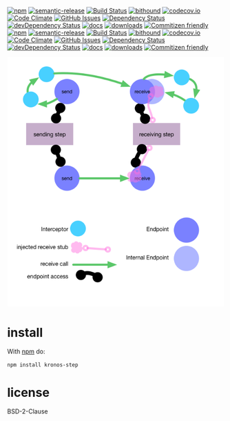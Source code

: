 [![npm](https://img.shields.io/npm/v/kronos-step.svg)](https://www.npmjs.com/package/kronos-step)
[![semantic-release](https://img.shields.io/badge/%20%20%F0%9F%93%A6%F0%9F%9A%80-semantic--release-e10079.svg)](https://github.com/Kronos-Integration/kronos-step)
[![Build Status](https://secure.travis-ci.org/Kronos-Integration/kronos-step.png)](http://travis-ci.org/Kronos-Integration/kronos-step)
[![bithound](https://www.bithound.io/github/Kronos-Integration/kronos-step/badges/score.svg)](https://www.bithound.io/github/Kronos-Integration/kronos-step)
[![codecov.io](http://codecov.io/github/Kronos-Integration/kronos-step/coverage.svg?branch=master)](http://codecov.io/github/Kronos-Integration/kronos-step?branch=master)
[![Code Climate](https://codeclimate.com/github/Kronos-Integration/kronos-step/badges/gpa.svg)](https://codeclimate.com/github/Kronos-Integration/kronos-step)
[![GitHub Issues](https://img.shields.io/github/issues/Kronos-Integration/kronos-step.svg?style=flat-square)](https://github.com/Kronos-Integration/kronos-step/issues)
[![Dependency Status](https://david-dm.org/Kronos-Integration/kronos-step.svg)](https://david-dm.org/Kronos-Integration/kronos-step)
[![devDependency Status](https://david-dm.org/Kronos-Integration/kronos-step/dev-status.svg)](https://david-dm.org/Kronos-Integration/kronos-step#info=devDependencies)
[![docs](http://inch-ci.org/github/Kronos-Integration/kronos-step.svg?branch=master)](http://inch-ci.org/github/Kronos-Integration/kronos-step)
[![downloads](http://img.shields.io/npm/dm/kronos-step.svg?style=flat-square)](https://npmjs.org/package/kronos-step)
[![Commitizen friendly](https://img.shields.io/badge/commitizen-friendly-brightgreen.svg)](http://commitizen.github.io/cz-cli/)
[![npm](https://img.shields.io/npm/v/kronos-step.svg)](https://www.npmjs.com/package/kronos-step)
[![semantic-release](https://img.shields.io/badge/%20%20%F0%9F%93%A6%F0%9F%9A%80-semantic--release-e10079.svg)](https://github.com/Kronos-Integration/kronos-step)
[![Build Status](https://secure.travis-ci.org/Kronos-Integration/kronos-step.png)](http://travis-ci.org/Kronos-Integration/kronos-step)
[![bithound](https://www.bithound.io/github/Kronos-Integration/kronos-step/badges/score.svg)](https://www.bithound.io/github/Kronos-Integration/kronos-step)
[![codecov.io](http://codecov.io/github/Kronos-Integration/kronos-step/coverage.svg?branch=master)](http://codecov.io/github/Kronos-Integration/kronos-step?branch=master)
[![Code Climate](https://codeclimate.com/github/Kronos-Integration/kronos-step/badges/gpa.svg)](https://codeclimate.com/github/Kronos-Integration/kronos-step)
[![GitHub Issues](https://img.shields.io/github/issues/Kronos-Integration/kronos-step.svg?style=flat-square)](https://github.com/Kronos-Integration/kronos-step/issues)
[![Dependency Status](https://david-dm.org/Kronos-Integration/kronos-step.svg)](https://david-dm.org/Kronos-Integration/kronos-step)
[![devDependency Status](https://david-dm.org/Kronos-Integration/kronos-step/dev-status.svg)](https://david-dm.org/Kronos-Integration/kronos-step#info=devDependencies)
[![docs](http://inch-ci.org/github/Kronos-Integration/kronos-step.svg?branch=master)](http://inch-ci.org/github/Kronos-Integration/kronos-step)
[![downloads](http://img.shields.io/npm/dm/kronos-step.svg?style=flat-square)](https://npmjs.org/package/kronos-step)
[![Commitizen friendly](https://img.shields.io/badge/commitizen-friendly-brightgreen.svg)](http://commitizen.github.io/cz-cli/)


![request forwarding](doc/images/requestForwarding.png "Requests Forwading")

install
=======

With [npm](http://npmjs.org) do:

```shell
npm install kronos-step
```

license
=======

BSD-2-Clause

